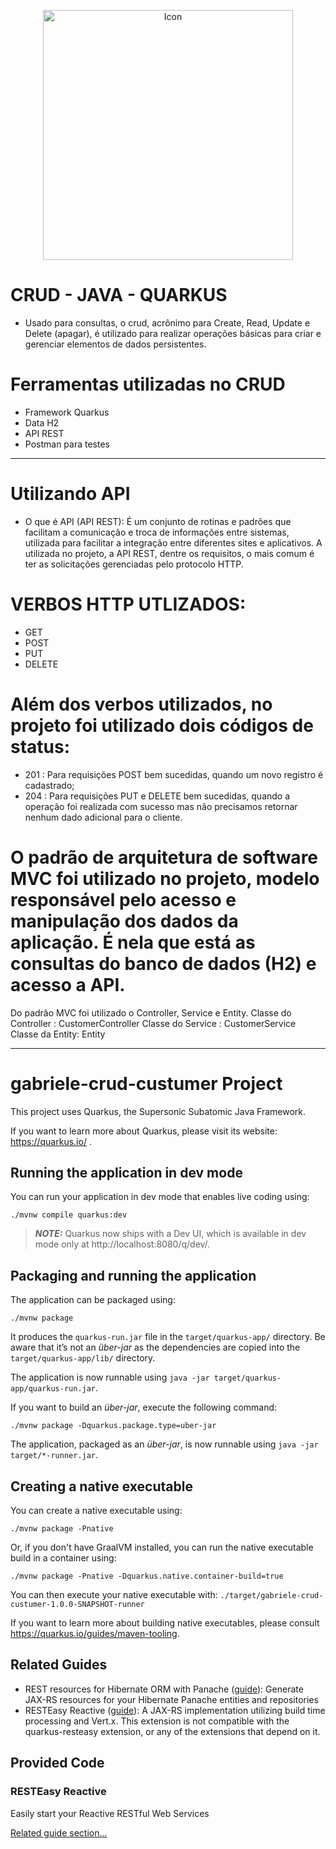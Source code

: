 <p align="center">
  <img alt="Icon" src="https://design.jboss.org/quarkus/logo/final/PNG/quarkus_logo_horizontal_rgb_600px_default.png" width="400"/>
</p>

# CRUD - JAVA - QUARKUS 
- Usado para consultas, o crud, acrônimo para Create, Read, Update e Delete (apagar), é utilizado para realizar operações básicas para criar e gerenciar elementos de dados persistentes.

# Ferramentas utilizadas no CRUD
- Framework Quarkus
- Data H2
- API REST
- Postman para testes
------------------------------------------------------------------------------
# Utilizando API
- O que é API (API REST):
É um conjunto de rotinas e padrões que facilitam a comunicação e troca de informações entre sistemas, utilizada para facilitar a integração entre diferentes sites e aplicativos. A utilizada no projeto, a API REST, dentre os requisitos, o mais comum é ter as solicitações gerenciadas pelo protocolo HTTP.

# VERBOS HTTP UTLIZADOS:
- GET
- POST
- PUT
- DELETE

# Além dos verbos utilizados, no projeto foi utilizado dois códigos de status:
- 201 : Para requisições POST bem sucedidas, quando um novo registro é cadastrado;
- 204 : Para requisições PUT e DELETE bem sucedidas, quando a operação foi realizada com sucesso mas não precisamos retornar nenhum dado adicional para o cliente.

# O padrão de arquitetura de software MVC foi utilizado no projeto, modelo responsável pelo acesso e manipulação dos dados da aplicação. É nela que está as consultas do banco de dados (H2) e acesso a API. 
Do padrão MVC foi utilizado o Controller, Service e Entity.
Classe do Controller : CustomerController
Classe do Service : CustomerService
Classe da Entity: Entity

---------------------------------------------------------------------------------------


# gabriele-crud-custumer Project

This project uses Quarkus, the Supersonic Subatomic Java Framework.

If you want to learn more about Quarkus, please visit its website: https://quarkus.io/ .

## Running the application in dev mode

You can run your application in dev mode that enables live coding using:
```shell script
./mvnw compile quarkus:dev
```

> **_NOTE:_**  Quarkus now ships with a Dev UI, which is available in dev mode only at http://localhost:8080/q/dev/.

## Packaging and running the application

The application can be packaged using:
```shell script
./mvnw package
```
It produces the `quarkus-run.jar` file in the `target/quarkus-app/` directory.
Be aware that it’s not an _über-jar_ as the dependencies are copied into the `target/quarkus-app/lib/` directory.

The application is now runnable using `java -jar target/quarkus-app/quarkus-run.jar`.

If you want to build an _über-jar_, execute the following command:
```shell script
./mvnw package -Dquarkus.package.type=uber-jar
```

The application, packaged as an _über-jar_, is now runnable using `java -jar target/*-runner.jar`.

## Creating a native executable

You can create a native executable using: 
```shell script
./mvnw package -Pnative
```

Or, if you don't have GraalVM installed, you can run the native executable build in a container using: 
```shell script
./mvnw package -Pnative -Dquarkus.native.container-build=true
```

You can then execute your native executable with: `./target/gabriele-crud-custumer-1.0.0-SNAPSHOT-runner`

If you want to learn more about building native executables, please consult https://quarkus.io/guides/maven-tooling.

## Related Guides

- REST resources for Hibernate ORM with Panache ([guide](https://quarkus.io/guides/rest-data-panache)): Generate JAX-RS resources for your Hibernate Panache entities and repositories
- RESTEasy Reactive ([guide](https://quarkus.io/guides/resteasy-reactive)): A JAX-RS implementation utilizing build time processing and Vert.x. This extension is not compatible with the quarkus-resteasy extension, or any of the extensions that depend on it.

## Provided Code

### RESTEasy Reactive

Easily start your Reactive RESTful Web Services

[Related guide section...](https://quarkus.io/guides/getting-started-reactive#reactive-jax-rs-resources)
